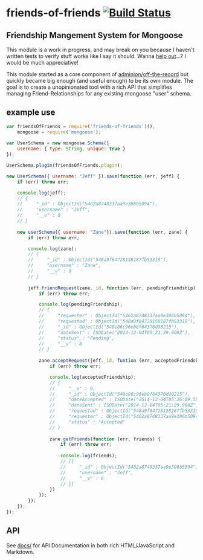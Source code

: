 # friends-of-friends [![Build Status](https://travis-ci.org/adminion/friends-of-friends.svg?branch=master)](https://travis-ci.org/adminion/friends-of-friends)

## Friendship Mangement System for Mongoose 

This module is a work in progress, and may break on you because I haven't written tests to verify stuff works like I say it should.  Wanna [help out](https://github.com/adminion/friends-of-friends/labels/test)...?  I would be much appreciative!

This module started as a core component of [adminion/off-the-record](https://github.com/adminion/off-the-record) but quickly became big enough (and useful enough) to be its own module.  The goal is to create a unopinionated tool with a rich API that simplifies managing Friend-Relationships for any existing mongoose "user" schema.

## example use

```javascript
var friendsOfFriends = require('friends-of-friends')(),
    mongoose = require('mongoose');
    
var UserSchema = new mongoose.Schema({
    username: { type: String, unique: true }
});

UserSchema.plugin(friendsOfFriends.plugin);

new UserSchema({ username: "Jeff" }).save(function (err, jeff) {
    if (err) throw err;

    console.log(jeff);
    // {
    //     "_id" : ObjectId("5462a8748337aa9e306b5094"),
    //     "username" : "Jeff",
    //     "__v" : 0
    // }
    
    new userSchema({ username: "Zane"}).save(function (err, zane) {
        if (err) throw err;

        console.log(zane);
        // {
        //     "_id" : ObjectId("548a9f64728158187fb53319"),
        //     "username" : "Zane",
        //     "__v" : 0
        // }
    
        jeff.friendRequest(zane._id, function (err, pendingFriendship) {
            if (err) throw err; 

            console.log(pendingFriendship);
            // {
            //     "requester" : ObjectId("5462a8748337aa9e306b5094"),
            //     "requested" : ObjectId("548a9f64728158187fb53319"),
            //     "_id" : ObjectId("548e86c96eb8f64370d90215"),
            //     "dateSent" : ISODate("2014-12-04T05:21:29.908Z"),
            //     "status" : "Pending",
            //     "__v" : 0
            // }
            
            zane.acceptRequest(jeff._id, funtion (err, acceptedFriendship) {
                if (err) throw err;

                console.log(acceptedFriendship);
                // {
                //     "__v" : 0,
                //     "_id" : ObjectId("548e86c96eb8f64370d90215"),
                //     "dateAccepted" : ISODate("2014-12-04T05:26:09.583Z"),
                //     "dateSent" : ISODate("2014-12-04T05:21:29.908Z"),
                //     "requested" : ObjectId("548a9f64728158187fb53319"),
                //     "requester" : ObjectId("5462a8748337aa9e306b5094"),
                //     "status" : "Accepted"
                // }
    
                zane.getFriends(function (err, friends) {
                    if (err) throw err;
    
                    console.log(friends); 
                    // [{
                    //     "_id" : ObjectId("5462a8748337aa9e306b5094"),
                    //     "username" : "Jeff",
                    //     "__v" : 0
                    // }]
                })
            });
        });
    });
});
```

## API
See [docs/](https://github.com/adminion/friends-of-friends/tree/master/docs/) for API Documentation in both rich HTML/JavaScript and Markdown.
